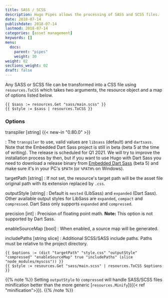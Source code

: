 ```yaml
---
title: SASS / SCSS
description: Hugo Pipes allows the processing of SASS and SCSS files.
date: 2018-07-14
publishdate: 2018-07-14
lastmod: 2018-07-14
categories: [asset management]
keywords: []
menu:
  docs:
    parent: "pipes"
    weight: 30
weight: 02
sections_weight: 02
draft: false
---
```



Any SASS or SCSS file can be transformed into a CSS file using `resources.ToCSS` which takes two arguments, the resource object and a map of options listed below.

```go-html-template
{{ $sass := resources.Get "sass/main.scss" }}
{{ $style := $sass | resources.ToCSS }}
```

### Options

transpiler [string] {{< new-in "0.80.0" >}}

: The `transpiler` to use, valid values are `libsass` (default) and `dartsass`. Note that the Embedded Dart Sass project is still in beta (beta 5 at the time of writing). The release is scheduled for Q1 2021. We will try to improve the installation process by then, but if you want to use Hugo with Dart Sass you need to download a release binary from [Embedded Dart Sass](https://github.com/sass/dart-sass-embedded/releases) (beta 5) and make sure it's in your PC's `$PATH` (or `%PATH%` on Windows).

targetPath [string]
: If not set, the resource's target path will be the asset file original path with its extension replaced by `.css`.

outputStyle [string]
: Default is `nested` (LibSass) and `expanded` (Dart Sass). Other available output styles for LibSass are `expanded`, `compact` and `compressed`. Dart Sass only supports `expanded` and `compressed`.

precision [int]
: Precision of floating point math. **Note:** This option is not supported by Dart Sass.

enableSourceMap [bool]
: When enabled, a source map will be generated.

includePaths [string slice]
: Additional SCSS/SASS include paths. Paths must be relative to the project directory.

```go-html-template
{{ $options := (dict "targetPath" "style.css" "outputStyle" "compressed" "enableSourceMap" true "includePaths" (slice "node_modules/myscss")) }}
{{ $style := resources.Get "sass/main.scss" | resources.ToCSS $options }}
```

{{% note %}}
Setting `outputStyle` to `compressed` will handle SASS/SCSS files minification better than the more generic [`resources.Minify`]({{< ref "minification">}}).
{{% /note %}}

